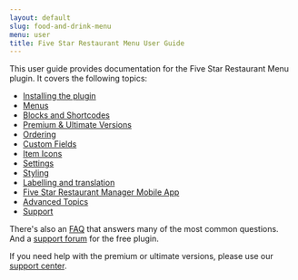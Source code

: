 ```yaml
---
layout: default
slug: food-and-drink-menu
menu: user
title: Five Star Restaurant Menu User Guide
---
```


This user guide provides documentation for the Five Star Restaurant Menu plugin. It covers the following topics:

- [Installing the plugin](getting-started/install)
- [Menus](menus)
- [Blocks and Shortcodes](blocks-shortcodes)
- [Premium & Ultimate Versions](premium)
- [Ordering](ordering)
- [Custom Fields](custom-fields)
- [Item Icons](multiple-locations)
- [Settings](settings)
- [Styling](styling)
- [Labelling and translation](labelling)
- [Five Star Restaurant Manager Mobile App](fsrm)
- [Advanced Topics](advanced)
- [Support](support)

There's also an [FAQ](faq) that answers many of the most common questions. And a [support forum](https://wordpress.org/support/plugin/food-and-drink-menu) for the free plugin.

If you need help with the premium or ultimate versions, please use our [support center](https://www.fivestarplugins.com/support-center/).